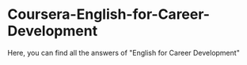 # Coursera-English-for-Career-Development
Here, you can find all the answers of "English for Career Development"
